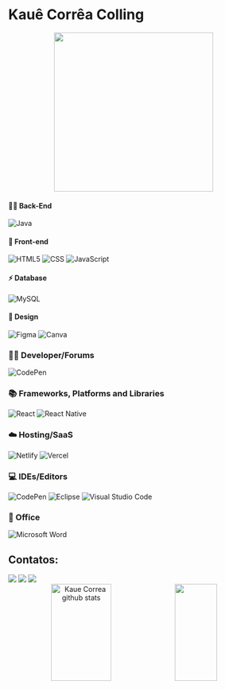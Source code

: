 # Kauê Corrêa Colling

<div align="center">
  <img height="320em" src="https://mir-s3-cdn-cf.behance.net/project_modules/1400_opt_1/81bb4b165684019.640b6038d133e.gif"/>
</div>

#### 👩‍💻 Back-End

![Java](https://img.shields.io/badge/java-%23ED8B00.svg?style=for-the-badge&logo=openjdk&logoColor=white)

#### 🎨 Front-end

![HTML5](https://img.shields.io/badge/html5-%23E34F26.svg?style=for-the-badge&logo=html5&logoColor=white)
![CSS](https://img.shields.io/badge/css-%231572B6.svg?style=for-the-badge&logo=css3&logoColor=white)
![JavaScript](https://img.shields.io/badge/javascript-%23323330.svg?style=for-the-badge&logo=javascript&logoColor=%23F7DF1E)

#### ⚡ Database

![MySQL](https://img.shields.io/badge/mysql-%2300f.svg?style=for-the-badge&logo=mysql&logoColor=white)

#### 🎨 Design

![Figma](https://img.shields.io/badge/figma-%23F24E1E.svg?style=for-the-badge&logo=figma&logoColor=white)
![Canva](https://img.shields.io/badge/Canva-%2300C4CC.svg?style=for-the-badge&logo=Canva&logoColor=white)

### 🧑‍💻 Developer/Forums

![CodePen](https://img.shields.io/badge/Codepen-000000?style=for-the-badge&logo=codepen&logoColor=white)

### 📚 Frameworks, Platforms and Libraries

![React](https://img.shields.io/badge/react-%2320232a.svg?style=for-the-badge&logo=react&logoColor=%2361DAFB)
![React Native](https://img.shields.io/badge/react_native-%2320232a.svg?style=for-the-badge&logo=react&logoColor=%2361DAFB)

### ☁️ Hosting/SaaS

![Netlify](https://img.shields.io/badge/netlify-%23000000.svg?style=for-the-badge&logo=netlify&logoColor=#00C7B7)
![Vercel](https://img.shields.io/badge/vercel-%23000000.svg?style=for-the-badge&logo=vercel&logoColor=white)

### 💻 IDEs/Editors

![CodePen](https://img.shields.io/badge/CodePen-white?style=for-the-badge&logo=codepen&logoColor=black)
![Eclipse](https://img.shields.io/badge/Eclipse-FE7A16.svg?style=for-the-badge&logo=Eclipse&logoColor=white)
![Visual Studio Code](https://img.shields.io/badge/Visual%20Studio%20Code-0078d7.svg?style=for-the-badge&logo=visual-studio-code&logoColor=white)

### 🏢 Office

![Microsoft Word](https://img.shields.io/badge/Microsoft_Word-2B579A?style=for-the-badge&logo=microsoft-word&logoColor=white)



## Contatos:

<div>
<a href="https://www.instagram.com/3am.kaue/" target="_blank"><img loading="lazy" src="https://img.shields.io/badge/-Instagram-%23E4405F?style=for-the-badge&logo=instagram&logoColor=white" target="_blank"></a>
<a href = "mailto:kauecoficial@gmail.com"><img loading="lazy" src="https://img.shields.io/badge/Gmail-D14836?style=for-the-badge&logo=gmail&logoColor=white" target="_blank"></a>
<a href="https://www.linkedin.com/in/kau%C3%AA-corr%C3%AAa-colling-7a31ba291/" target="_blank"><img loading="lazy" src="https://img.shields.io/badge/-LinkedIn-%230077B5?style=for-the-badge&logo=linkedin&logoColor=white" target="_blank"></a>   
</div>

<div align="center">  
  <img width="49%" height="195px" src="https://github-readme-stats.vercel.app/api?username=Kaue-cc&show_icons=true&count_private=true&hide_border=true&title_color=00bfbf&icon_color=00bfbf&text_color=c9d1d9&bg_color=0d1117" alt="Kaue Correa github stats" /> 
  <img width="41%" height="195px" src="https://github-readme-stats.vercel.app/api/top-langs/?username=Kaue-cc&layout=compact&hide_border=true&title_color=00bfbf&text_color=00bfbf&bg_color=0d1117" />
</div>


